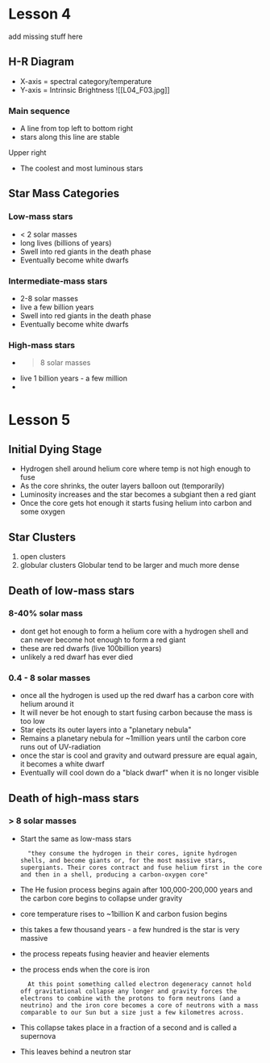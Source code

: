 # Lesson 4
add missing stuff here

## H-R Diagram
- X-axis = spectral category/temperature
- Y-axis = Intrinsic Brightness
![[L04_F03.jpg]]
### Main sequence
- A line from top left to bottom right
- stars along this line are stable

Upper right
- The coolest and most luminous stars



## Star Mass Categories
### Low-mass stars 
- < 2 solar masses
- long lives (billions of years)
- Swell into red giants in the death phase
- Eventually become white dwarfs
### Intermediate-mass stars
- 2-8 solar masses
- live a few billion years
- Swell into red giants in the death phase
- Eventually become white dwarfs
### High-mass stars
- > 8 solar masses
- live 1 billion years - a few million
- 


# Lesson 5
## Initial Dying Stage
- Hydrogen shell around helium core where temp is not high enough to fuse
- As the core shrinks, the outer layers balloon out (temporarily)
- Luminosity increases and the star becomes a subgiant then a red giant
- Once the core gets hot enough it starts fusing helium into carbon and some oxygen

## Star Clusters
1. open clusters
2. globular clusters
Globular tend to be larger and much more dense

## Death of low-mass stars
### 8-40% solar mass
- dont get hot enough to form a helium core with a hydrogen shell and can never become hot enough to form a red giant
- these are red dwarfs (live 100billion years)
- unlikely a red dwarf has ever died
### 0.4 - 8 solar masses
- once all the hydrogen is used up the red dwarf has a carbon core with helium around it
- It will never be hot enough to start fusing carbon because the mass is too low
- Star ejects its outer layers into a "planetary nebula"
- Remains a planetary nebula for ~1million years until the carbon core runs out of UV-radiation
- once the star is cool and gravity and outward pressure are equal again, it becomes a white dwarf
- Eventually will cool down do a "black dwarf" when it is no longer visible

## Death of high-mass stars
### > 8 solar masses
- Start the same as low-mass stars

		"they consume the hydrogen in their cores, ignite hydrogen shells, and become giants or, for the most massive stars, supergiants. Their cores contract and fuse helium first in the core and then in a shell, producing a carbon-oxygen core"
- The He fusion process begins again after 100,000-200,000 years and the carbon core begins to collapse under gravity
- core temperature rises to ~1billion K and carbon fusion begins
- this takes a few thousand years - a few hundred is the star is very massive
- the process repeats fusing heavier and heavier elements
- the process ends when the core is iron

		At this point something called electron degeneracy cannot hold off gravitational collapse any longer and gravity forces the electrons to combine with the protons to form neutrons (and a neutrino) and the iron core becomes a core of neutrons with a mass comparable to our Sun but a size just a few kilometres across.

- This collapse takes place in a fraction of a second and is called a supernova
- This leaves behind a neutron star
